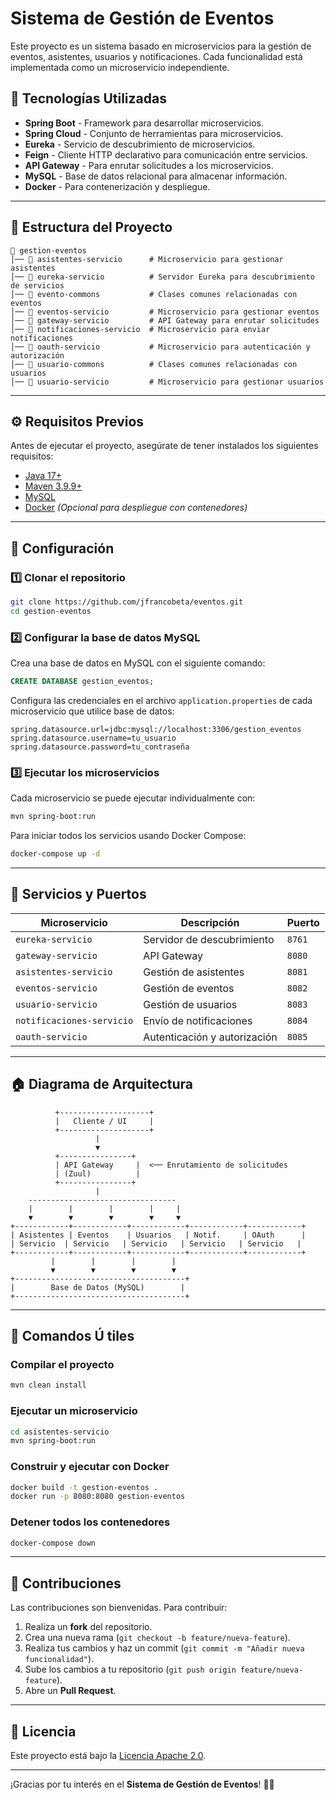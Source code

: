 # Sistema de Gestión de Eventos

Este proyecto es un sistema basado en microservicios para la gestión de eventos, asistentes, usuarios y notificaciones. Cada funcionalidad está implementada como un microservicio independiente.

## 📌 Tecnologías Utilizadas

- **Spring Boot** - Framework para desarrollar microservicios.
- **Spring Cloud** - Conjunto de herramientas para microservicios.
- **Eureka** - Servicio de descubrimiento de microservicios.
- **Feign** - Cliente HTTP declarativo para comunicación entre servicios.
- **API Gateway** - Para enrutar solicitudes a los microservicios.
- **MySQL** - Base de datos relacional para almacenar información.
- **Docker** - Para contenerización y despliegue.

---

## 📁 Estructura del Proyecto

```plaintext
📂 gestion-eventos
│── 📂 asistentes-servicio      # Microservicio para gestionar asistentes
│── 📂 eureka-servicio          # Servidor Eureka para descubrimiento de servicios
│── 📂 evento-commons           # Clases comunes relacionadas con eventos
│── 📂 eventos-servicio         # Microservicio para gestionar eventos
│── 📂 gateway-servicio         # API Gateway para enrutar solicitudes
│── 📂 notificaciones-servicio  # Microservicio para enviar notificaciones
│── 📂 oauth-servicio           # Microservicio para autenticación y autorización
│── 📂 usuario-commons          # Clases comunes relacionadas con usuarios
│── 📂 usuario-servicio         # Microservicio para gestionar usuarios
```

---

## ⚙️ Requisitos Previos

Antes de ejecutar el proyecto, asegúrate de tener instalados los siguientes requisitos:

- [Java 17+](https://adoptium.net/)
- [Maven 3.9.9+](https://maven.apache.org/download.cgi)
- [MySQL](https://dev.mysql.com/downloads/)
- [Docker](https://www.docker.com/) *(Opcional para despliegue con contenedores)*

---

## 🚀 Configuración

### 1️⃣ Clonar el repositorio
```bash
git clone https://github.com/jfrancobeta/eventos.git
cd gestion-eventos
```

### 2️⃣ Configurar la base de datos MySQL

Crea una base de datos en MySQL con el siguiente comando:
```sql
CREATE DATABASE gestion_eventos;
```

Configura las credenciales en el archivo `application.properties` de cada microservicio que utilice base de datos:
```properties
spring.datasource.url=jdbc:mysql://localhost:3306/gestion_eventos
spring.datasource.username=tu_usuario
spring.datasource.password=tu_contraseña
```

### 3️⃣ Ejecutar los microservicios

Cada microservicio se puede ejecutar individualmente con:

```bash
mvn spring-boot:run
```

Para iniciar todos los servicios usando Docker Compose:
```bash
docker-compose up -d
```

---

## 📡 Servicios y Puertos

| Microservicio          | Descripción                           | Puerto  |
|------------------------|---------------------------------------|---------|
| `eureka-servicio`      | Servidor de descubrimiento           | `8761`  |
| `gateway-servicio`     | API Gateway                          | `8080`  |
| `asistentes-servicio`  | Gestión de asistentes                | `8081`  |
| `eventos-servicio`     | Gestión de eventos                   | `8082`  |
| `usuario-servicio`     | Gestión de usuarios                  | `8083`  |
| `notificaciones-servicio` | Envío de notificaciones           | `8084`  |
| `oauth-servicio`       | Autenticación y autorización         | `8085`  |

---

## 🏠 Diagrama de Arquitectura

```plaintext
          +--------------------+
          |   Cliente / UI     |
          +--------------------+
                   |
                   ▼
          +----------------+
          | API Gateway     |  <── Enrutamiento de solicitudes
          | (Zuul)          |
          +----------------+
                   |
    ---------------------------------
    |        |        |        |     |
    ▼        ▼        ▼        ▼     ▼
+------------+------------+------------+------------+------------+
| Asistentes | Eventos    | Usuarios   | Notif.     | OAuth      |
| Servicio  | Servicio   | Servicio   | Servicio   | Servicio   |
+------------+------------+------------+------------+------------+
         |        |        |        |     
         ▼        ▼        ▼        ▼    
+--------------------------------------+
|        Base de Datos (MySQL)        |
+--------------------------------------+
```

---

## 📌 Comandos Ú tiles

### Compilar el proyecto
```bash
mvn clean install
```

### Ejecutar un microservicio
```bash
cd asistentes-servicio
mvn spring-boot:run
```

### Construir y ejecutar con Docker
```bash
docker build -t gestion-eventos .
docker run -p 8080:8080 gestion-eventos
```

### Detener todos los contenedores
```bash
docker-compose down
```

---

## 🤝 Contribuciones

Las contribuciones son bienvenidas. Para contribuir:

1. Realiza un **fork** del repositorio.
2. Crea una nueva rama (`git checkout -b feature/nueva-feature`).
3. Realiza tus cambios y haz un commit (`git commit -m "Añadir nueva funcionalidad"`).
4. Sube los cambios a tu repositorio (`git push origin feature/nueva-feature`).
5. Abre un **Pull Request**.

---

## 📛 Licencia

Este proyecto está bajo la [Licencia Apache 2.0](https://www.apache.org/licenses/LICENSE-2.0).

---

¡Gracias por tu interés en el **Sistema de Gestión de Eventos**! 🎉🚀
